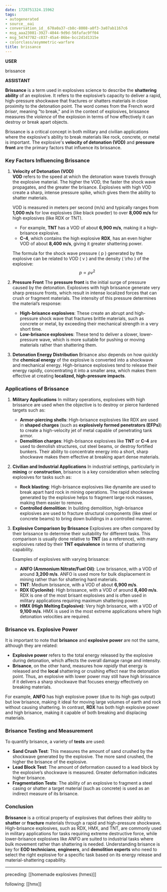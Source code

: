 ```yaml
---
date: 1728751324.15962
tags:
- autogenerated
- source__oai
- conversation_id__670a0a37-cb8c-8008-a0f3-3a07ab1167c6
- msg_aaa23081-3927-4044-9d9d-56fafac9ff04
- msg_54747782-c037-45a4-86be-bcc2d1d1315e
- colorclass/asymmetric-warfare
title: brissance
---
```


**USER**

brissance


**ASSISTANT**

**Brissance** is a term used in explosives science to describe the **shattering ability** of an explosive. It refers to the explosive’s capacity to deliver a rapid, high-pressure shockwave that fractures or shatters materials in close proximity to the detonation point. The word comes from the French word *briser*, meaning "to break," and in the context of explosives, brissance measures the *violence* of the explosion in terms of how effectively it can destroy or break apart objects.

Brissance is a critical concept in both military and civilian applications where the explosive's ability to break materials like rock, concrete, or metal is important. The explosive's **velocity of detonation (VOD)** and **pressure front** are the primary factors that influence its brissance.

### Key Factors Influencing Brissance

1. **Velocity of Detonation (VOD)**  
   **VOD** refers to the speed at which the detonation wave travels through the explosive material. The higher the VOD, the faster the shock wave propagates, and the greater the brisance. Explosives with high VOD create a sharp, intense pressure spike, which gives them the ability to shatter materials.
   
   VOD is measured in meters per second (m/s) and typically ranges from **1,000 m/s** for low explosives (like black powder) to over **8,000 m/s** for high explosives (like RDX or TNT).

   - For example, **TNT** has a VOD of about **6,900 m/s**, making it a high-brisance explosive.
   - **C-4**, which contains the high explosive **RDX**, has an even higher VOD of about **8,400 m/s**, giving it greater shattering power.
   
   The formula for the shock wave pressure \( p \) generated by the explosive can be related to VOD \( v \) and the density \( \rho \) of the explosive:
   $$ p \propto \rho v^2 $$

2. **Pressure Front**
   The **pressure front** is the initial surge of pressure caused by the detonation. Explosives with high brissance generate very sharp pressure fronts, which result in intense localized forces that can crush or fragment materials. The intensity of this pressure determines the material’s response:
   - **High-brisance explosives**: These create an abrupt and high-pressure shock wave that fractures brittle materials, such as concrete or metal, by exceeding their mechanical strength in a very short time.
   - **Low-brisance explosives**: These tend to deliver a slower, lower-pressure wave, which is more suitable for pushing or moving materials rather than shattering them.

3. **Detonation Energy Distribution**
   Brisance also depends on how quickly the **chemical energy** of the explosive is converted into a shockwave and mechanical energy. High-brisance explosives tend to release their energy rapidly, concentrating it into a smaller area, which makes them effective at creating **localized, high-pressure impacts**.

### Applications of Brissance

1. **Military Applications**
   In military operations, explosives with high brissance are used when the objective is to destroy or pierce hardened targets such as:
   - **Armor-piercing shells**: High-brisance explosives like RDX are used in **shaped charges** (such as **explosively formed penetrators (EFPs)**) to create a high-velocity jet of metal capable of penetrating tank armor.
   - **Demolition charges**: High-brisance explosives like **TNT** or **C-4** are used to demolish structures, cut steel beams, or destroy fortified bunkers. Their ability to concentrate energy into a short, sharp shockwave makes them effective at breaking apart dense materials.

2. **Civilian and Industrial Applications**
   In industrial settings, particularly in **mining** or **construction**, brisance is a key consideration when selecting explosives for tasks such as:
   - **Rock blasting**: High-brisance explosives like dynamite are used to break apart hard rock in mining operations. The rapid shockwave generated by the explosive helps to fragment large rock masses, making them easier to remove.
   - **Controlled demolition**: In building demolition, high-brisance explosives are used to fracture structural components (like steel or concrete beams) to bring down buildings in a controlled manner.

3. **Explosive Comparison by Brissance**
   Explosives are often compared by their brissance to determine their suitability for different tasks. This comparison is usually done relative to **TNT** (as a reference), with many explosives rated by their **TNT equivalence** in terms of shattering capability.

   Examples of explosives with varying brissance:
   - **ANFO (Ammonium Nitrate/Fuel Oil)**: Low brissance, with a VOD of around **3,200 m/s**. ANFO is used more for bulk displacement in mining rather than for shattering hard materials.
   - **TNT**: Medium brissance, with a VOD of about **6,900 m/s**.
   - **RDX (Cyclonite)**: High brissance, with a VOD of around **8,400 m/s**. RDX is one of the most brisant explosives and is often used in military applications requiring maximum shattering power.
   - **HMX (High Melting Explosive)**: Very high brissance, with a VOD of **9,100 m/s**. HMX is used in the most extreme applications where high detonation velocities are required.

### Brisance vs. Explosive Power

It is important to note that **brisance** and **explosive power** are not the same, although they are related:
- **Explosive power** refers to the total energy released by the explosive during detonation, which affects the overall damage range and intensity.
- **Brisance**, on the other hand, measures how *rapidly* that energy is released and the **local** shattering or crushing effect near the detonation point. Thus, an explosive with lower power may still have high brissance if it delivers a sharp shockwave that focuses energy effectively on breaking materials.

For example, **ANFO** has high explosive power (due to its high gas output) but low brisance, making it ideal for moving large volumes of earth and rock without causing shattering. In contrast, **RDX** has both high explosive power and high brisance, making it capable of both breaking and displacing materials.

### Brisance Testing and Measurement

To quantify brisance, a variety of **tests** are used:
- **Sand Crush Test**: This measures the amount of sand crushed by the shockwave generated by the explosive. The more sand crushed, the higher the brisance of the explosive.
- **Lead Block Test**: The amount of deformation caused to a lead block by the explosive’s shockwave is measured. Greater deformation indicates higher brisance.
- **Fragmentation Tests**: The ability of an explosive to fragment a steel casing or shatter a target material (such as concrete) is used as an indirect measure of its brisance.

### Conclusion

**Brissance** is a critical property of explosives that defines their ability to **shatter** or **fracture** materials through a rapid and high-pressure shockwave. High-brisance explosives, such as RDX, HMX, and TNT, are commonly used in military applications for tasks requiring extreme destructive force, while lower-brisance explosives like ANFO are suited to industrial tasks where bulk movement rather than shattering is needed. Understanding brisance is key for **EOD technicians**, **engineers**, and **demolition experts** who need to select the right explosive for a specific task based on its energy release and material-shattering capability.


---

preceding: [[homemade explosives (hmes)]]  


following: [[hmx]]